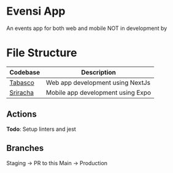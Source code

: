 # Evensi App

An events app for both web and mobile NOT in development by

# File Structure

| Codebase             | Description                       |
| -------------------- | --------------------------------- |
| [Tabasco](tabasco)   | Web app development using NextJs  |
| [Sriracha](sriracha) | Mobile app development using Expo |

## Actions

**Todo**: Setup linters and jest

## Branches

Staging -> PR to this
Main -> Production
